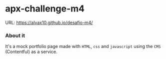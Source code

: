 # apx-challenge-m4
URL: https://alvax10.github.io/desafio-m4/

### About it
It's a mock portfolio page made with `HTML`, `css` and `javascript` using the `CMS` (Contentful) as a service.
